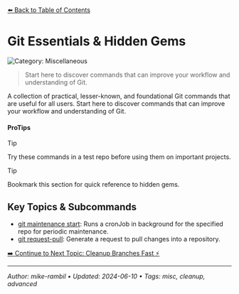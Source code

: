 [⬅️ Back to Table of Contents](../README.md#git-essentials-hidden-gems)

# Git Essentials & Hidden Gems


![Category: Miscellaneous](https://img.shields.io/badge/Category-Miscellaneous-blue)
> Start here to discover commands that can improve your workflow and understanding of Git.

A collection of practical, lesser-known, and foundational Git commands that are useful for all users. Start here to discover commands that can improve your workflow and understanding of Git.


#### ProTips
> [!TIP]
> Try these commands in a test repo before using them on important projects.

> [!TIP]
> Bookmark this section for quick reference to hidden gems.


## Key Topics & Subcommands
- [git maintenance start](./git-maintenance-start.md): Runs a cronJob in background for the specified repo for periodic maintenance.
- [git request-pull](./git-request-pull.md): Generate a request to pull changes into a repository.


[➡️ Continue to Next Topic: Cleanup Branches Fast ⚡](./cleanup-branches-fast.md)

---

_Author: mike-rambil • Updated: 2024-06-10 • Tags: misc, cleanup, advanced_
